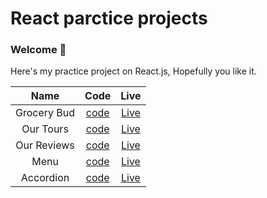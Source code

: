 # React parctice projects

### Welcome 👋
Here's my practice project on React.js, Hopefully you like it.

|Name|Code|Live|
|:---:|:----:|:----:|
|Grocery Bud|[code](https://github.com/MostafaIsmaiel/react-practice/tree/main/grocery-bud)|[Live](https://grocerybud-react.netlify.app/)|
|Our Tours|[code](https://github.com/MostafaIsmaiel/react-practice/tree/main/our-tour)|[Live](https://ourtours-react.netlify.app/)|
|Our Reviews|[code](https://github.com/MostafaIsmaiel/react-practice/blob/main/our-reviews/)|[Live](https://ourreviews-react.netlify.app/)|
|Menu|[code](https://github.com/MostafaIsmaiel/react-practice/blob/main/menu/)|[Live](https://menus-react.netlify.app/)|
|Accordion|[code](https://github.com/MostafaIsmaiel/react-practice/blob/main/accordion/)|[Live](https://accordion-reactpractice.netlify.app/)|
